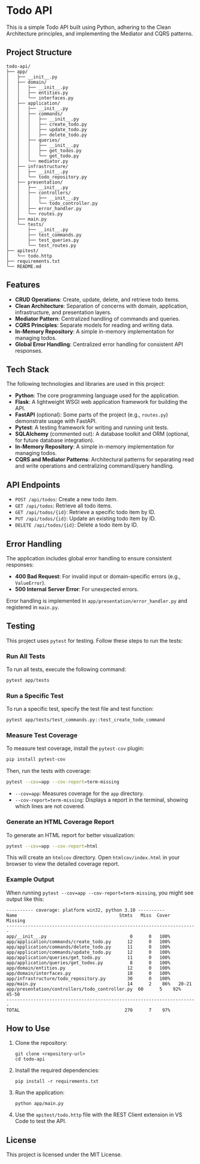 # Todo API

This is a simple Todo API built using Python, adhering to the Clean Architecture principles, and implementing the Mediator and CQRS patterns.

## Project Structure

```
todo-api/
├── app/
│   ├── __init__.py
│   ├── domain/
│   │   ├── __init__.py
│   │   ├── entities.py
│   │   └── interfaces.py
│   ├── application/
│   │   ├── __init__.py
│   │   ├── commands/
│   │   │   ├── __init__.py
│   │   │   ├── create_todo.py
│   │   │   ├── update_todo.py
│   │   │   ├── delete_todo.py
│   │   ├── queries/
│   │   │   ├── __init__.py
│   │   │   ├── get_todos.py
│   │   │   └── get_todo.py
│   │   └── mediator.py
│   ├── infrastructure/
│   │   ├── __init__.py
│   │   └── todo_repository.py
│   ├── presentation/
│   │   ├── __init__.py
│   │   ├── controllers/
│   │   │   ├── __init__.py
│   │   │   └── todo_controller.py
│   │   ├── error_handler.py
│   │   └── routes.py
│   ├── main.py
│   └── tests/
│       ├── __init__.py
│       ├── test_commands.py
│       ├── test_queries.py
│       └── test_routes.py
├── apitest/
│   └── todo.http
├── requirements.txt
└── README.md
```

## Features

- **CRUD Operations**: Create, update, delete, and retrieve todo items.
- **Clean Architecture**: Separation of concerns with domain, application, infrastructure, and presentation layers.
- **Mediator Pattern**: Centralized handling of commands and queries.
- **CQRS Principles**: Separate models for reading and writing data.
- **In-Memory Repository**: A simple in-memory implementation for managing todos.
- **Global Error Handling**: Centralized error handling for consistent API responses.

## Tech Stack

The following technologies and libraries are used in this project:

- **Python**: The core programming language used for the application.
- **Flask**: A lightweight WSGI web application framework for building the API.
- **FastAPI** (optional): Some parts of the project (e.g., `routes.py`) demonstrate usage with FastAPI.
- **Pytest**: A testing framework for writing and running unit tests.
- **SQLAlchemy** (commented out): A database toolkit and ORM (optional, for future database integration).
- **In-Memory Repository**: A simple in-memory implementation for managing todos.
- **CQRS and Mediator Patterns**: Architectural patterns for separating read and write operations and centralizing command/query handling.

## API Endpoints

- `POST /api/todos`: Create a new todo item.
- `GET /api/todos`: Retrieve all todo items.
- `GET /api/todos/{id}`: Retrieve a specific todo item by ID.
- `PUT /api/todos/{id}`: Update an existing todo item by ID.
- `DELETE /api/todos/{id}`: Delete a todo item by ID.

## Error Handling

The application includes global error handling to ensure consistent responses:
- **400 Bad Request**: For invalid input or domain-specific errors (e.g., `ValueError`).
- **500 Internal Server Error**: For unexpected errors.

Error handling is implemented in `app/presentation/error_handler.py` and registered in `main.py`.

## Testing

This project uses `pytest` for testing. Follow these steps to run the tests:

### Run All Tests
To run all tests, execute the following command:
```bash
pytest app/tests
```

### Run a Specific Test
To run a specific test, specify the test file and test function:
```bash
pytest app/tests/test_commands.py::test_create_todo_command
```

### Measure Test Coverage
To measure test coverage, install the `pytest-cov` plugin:
```bash
pip install pytest-cov
```

Then, run the tests with coverage:
```bash
pytest --cov=app --cov-report=term-missing
```

- `--cov=app`: Measures coverage for the `app` directory.
- `--cov-report=term-missing`: Displays a report in the terminal, showing which lines are not covered.

### Generate an HTML Coverage Report
To generate an HTML report for better visualization:
```bash
pytest --cov=app --cov-report=html
```

This will create an `htmlcov` directory. Open `htmlcov/index.html` in your browser to view the detailed coverage report.

### Example Output
When running `pytest --cov=app --cov-report=term-missing`, you might see output like this:
```
---------- coverage: platform win32, python 3.10 ----------
Name                                      Stmts   Miss  Cover   Missing
-----------------------------------------------------------------------
app/__init__.py                               0      0   100%
app/application/commands/create_todo.py      12      0   100%
app/application/commands/delete_todo.py      11      0   100%
app/application/commands/update_todo.py      12      0   100%
app/application/queries/get_todo.py          11      0   100%
app/application/queries/get_todos.py          8      0   100%
app/domain/entities.py                       12      0   100%
app/domain/interfaces.py                     18      0   100%
app/infrastructure/todo_repository.py        30      0   100%
app/main.py                                  14      2    86%   20-21
app/presentation/controllers/todo_controller.py  60      5    92%   45-50
-----------------------------------------------------------------------
TOTAL                                       270      7    97%
```

## How to Use

1. Clone the repository:
   ```
   git clone <repository-url>
   cd todo-api
   ```

2. Install the required dependencies:
   ```
   pip install -r requirements.txt
   ```

3. Run the application:
   ```
   python app/main.py
   ```

4. Use the `apitest/todo.http` file with the REST Client extension in VS Code to test the API.

## License

This project is licensed under the MIT License.